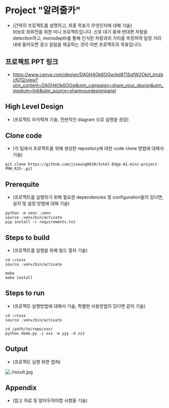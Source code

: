 # Project "알려줄카"

* (간략히 프로젝트를 설명하고, 최종 목표가 무엇인지에 대해 기술)<br>
비보호 좌회전을 위한 미니 프로젝트입니다. 신호 대기 중에 반대편 차량을 detection하고, monodepth를 통해 인식된 차량과의 거리를 측정하여 일정 거리 내에 들어오면 경고 알림을 제공하는 것이 이번 프로젝트의 목표입니다. 

## 프로젝트 PPT 링크

* https://www.canva.com/design/DAGH4Ok6OGw/kd8TlSgfW2OkH_tmzbcN7Q/view?utm_content=DAGH4Ok6OGw&utm_campaign=share_your_design&utm_medium=link&utm_source=shareyourdesignpanel

## High Level Design

* (프로젝트 아키텍쳐 기술, 전반적인 diagram 으로 설명을 권장)

## Clone code

* (각 팀에서 프로젝트를 위해 생성한 repository에 대한 code clone 방법에 대해서 기술)

```shell
git clone https://github.com/jiseung0630/Intel-Edge-AI-mini-project-PMH_RJS-.git
```

## Prerequite

* (프로잭트를 실행하기 위해 필요한 dependencies 및 configuration들이 있다면, 설치 및 설정 방법에 대해 기술)

```shell
python -m venv .venv
source .venv/bin/activate
pip install -r requirements.txt
```

## Steps to build

* (프로젝트를 실행을 위해 빌드 절차 기술)

```shell
cd ~/xxxx
source .venv/bin/activate

make
make install
```

## Steps to run

* (프로젝트 실행방법에 대해서 기술, 특별한 사용방법이 있다면 같이 기술)

```shell
cd ~/xxxx
source .venv/bin/activate

cd /path/to/repo/xxx/
python demo.py -i xxx -m yyy -d zzz
```

## Output

* (프로젝트 실행 화면 캡쳐)

![./result.jpg](./result.jpg)

## Appendix

* (참고 자료 및 알아두어야할 사항들 기술)

